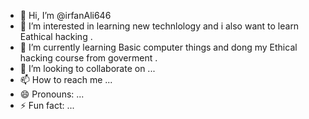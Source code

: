 - 👋 Hi, I’m @irfanAli646
- 👀 I’m interested in learning new technlology and i also want to learn Eathical hacking .
- 🌱 I’m currently learning Basic computer things and dong my Ethical hacking course from goverment .
- 💞️ I’m looking to collaborate on ...
- 📫 How to reach me ...
- 😄 Pronouns: ...
- ⚡ Fun fact: ...

<!---
irfanAli646/irfanAli646 is a ✨ special ✨ repository because its `README.md` (this file) appears on your GitHub profile.
You can click the Preview link to take a look at your changes.
--->
